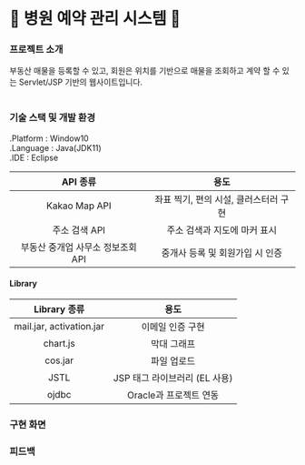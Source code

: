 # 🏥 병원 예약 관리 시스템 📆
### 프로젝트 소개
부동산 매물을 등록할 수 있고, 회원은 위치를 기반으로 매물을 조회하고 계약 할 수 있는 Servlet/JSP 기반의 웹사이트입니다.<br>
<br>
### 기술 스택 및 개발 환경
.Platform : Window10 <br>
.Language : Java(JDK11) <br>
.IDE : Eclipse <br>



|API 종류|용도|
|:---:|:---:|
|Kakao Map API|좌표 찍기, 편의 시설, 클러스터러 구현|
|주소 검색 API|주소 검색과 지도에 마커 표시|
|부동산 중개업 사무소 정보조회 API|중개사 등록 및 회원가입 시 인증|

#### Library

|Library 종류|용도|
|:---:|:---:|
|mail.jar, activation.jar|이메일 인증 구현|
|chart.js|막대 그래프|
|cos.jar|파일 업로드|
|JSTL|JSP 태그 라이브러리 (EL 사용)|
|ojdbc|Oracle과 프로젝트 연동|

### 구현 화면
### 피드백




